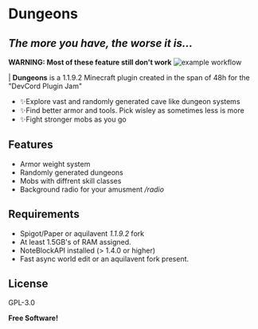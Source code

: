# Dungeons
## _The more you have, the worse it is..._

**WARNING: Most of these feature still don't work**
![example workflow](https://github.com/HiWhatName/DevCordPluginJam/actions/workflows/gradle.yml/badge.svg)

| **Dungeons** is a 1.1.9.2 Minecraft plugin created in the span of 48h for the "DevCord Plugin Jam"

- ✨Explore vast and randomly generated cave like dungeon systems
- ✨Find better armor and tools. Pick wisley as sometimes less is more
- ✨Fight stronger mobs as you go

## Features

- Armor weight system
- Randomly generated dungeons
- Mobs with diffrent skill classes
- Background radio for your amusment */radio*

## Requirements
- Spigot/Paper or aquilavent *1.1.9.2* fork
- At least 1.5GB's of RAM assigned.
- NoteBlockAPI installed (> 1.4.0 or higher)
- Fast async world edit or an aquilavent fork present.

## License

GPL-3.0

**Free Software!**